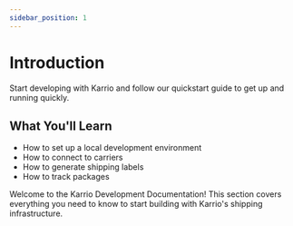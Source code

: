 ```yaml
---
sidebar_position: 1
---
```


# Introduction

Start developing with Karrio and follow our quickstart guide to get up and running quickly.

## What You'll Learn

- How to set up a local development environment
- How to connect to carriers
- How to generate shipping labels
- How to track packages

Welcome to the Karrio Development Documentation! This section covers everything you need to know to start building with Karrio's shipping infrastructure.
